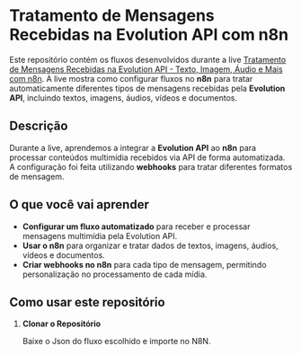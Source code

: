 # Tratamento de Mensagens Recebidas na Evolution API com n8n

Este repositório contém os fluxos desenvolvidos durante a live [Tratamento de Mensagens Recebidas na Evolution API - Texto, Imagem, Áudio e Mais com n8n](https://www.youtube.com/live/94d6hRRjY4g). A live mostra como configurar fluxos no **n8n** para tratar automaticamente diferentes tipos de mensagens recebidas pela **Evolution API**, incluindo textos, imagens, áudios, vídeos e documentos.

## Descrição

Durante a live, aprendemos a integrar a **Evolution API** ao **n8n** para processar conteúdos multimídia recebidos via API de forma automatizada. A configuração foi feita utilizando **webhooks** para tratar diferentes formatos de mensagem.

## O que você vai aprender

- **Configurar um fluxo automatizado** para receber e processar mensagens multimídia pela Evolution API.
- **Usar o n8n** para organizar e tratar dados de textos, imagens, áudios, vídeos e documentos.
- **Criar webhooks no n8n** para cada tipo de mensagem, permitindo personalização no processamento de cada mídia.

## Como usar este repositório

1. **Clonar o Repositório**

   Baixe o Json do fluxo escolhido e importe no N8N.